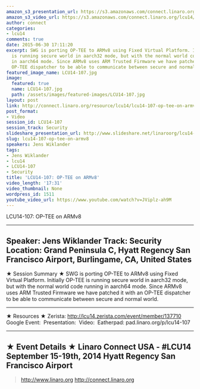 ```yaml
---
amazon_s3_presentation_url: https://s3.amazonaws.com/connect.linaro.org/hkg15/Videos/09-15-Monday/LCU14-107.pdf
amazon_s3_video_url: https://s3.amazonaws.com/connect.linaro.org/lcu14/videos/09-15-Monday/LCU14-107-+OP-TEE+on+ARMv8.mp4
author: connect
categories:
- lcu14
comments: true
date: 2015-06-30 17:11:20
excerpt: SWG is porting OP-TEE to ARMv8 using Fixed Virtual Platform. Initially OP-TEE
  is running secure world in aarch32 mode, but with the normal world code running
  in aarch64 mode. Since ARMv8 uses ARM Trusted Firmware we have patched it with an
  OP-TEE dispatcher to be able to communicate between secure and normal world.
featured_image_name: LCU14-107.jpg
image:
  featured: true
  name: LCU14-107.jpg
  path: /assets/images/featured-images/LCU14-107.jpg
layout: post
link: http://connect.linaro.org/resource/lcu14/lcu14-107-op-tee-on-armv8/
post_format:
- Video
session_id: LCU14-107
session_track: Security
slideshare_presentation_url: http://www.slideshare.net/linaroorg/lcu14-107-optee-on-ar-mv8
slug: lcu14-107-op-tee-on-armv8
speakers: Jens Wiklander
tags:
- Jens Wiklander
- lcu14
- LCU14-107
- Security
title: 'LCU14-107: OP-TEE on ARMv8'
video_length: '17:31'
video_thumbnail: None
wordpress_id: 1511
youtube_video_url: https://www.youtube.com/watch?v=JViplz-ah9M
---
```


LCU14-107: OP-TEE on ARMv8

---------------------------------------------------

Speaker: Jens Wiklander
Track: Security
Location: Grand Peninsula C, Hyatt Regency San Francisco Airport, Burlingame, CA, United States
---------------------------------------------------

★ Session Summary ★
SWG is porting OP-TEE to ARMv8 using Fixed Virtual Platform. Initially OP-TEE is running secure world in aarch32 mode, but with the normal world code running in aarch64 mode. Since ARMv8 uses ARM Trusted Firmware we have patched it with an OP-TEE dispatcher to be able to communicate between secure and normal world.

---------------------------------------------------

★ Resources ★
Zerista: http://lcu14.zerista.com/event/member/137710
Google Event: 
Presentation: 
Video: 
Eatherpad: pad.linaro.org/p/lcu14-107 

---------------------------------------------------

★ Event Details ★
Linaro Connect USA - #LCU14
September 15-19th, 2014
Hyatt Regency San Francisco Airport
---------------------------------------------------

> http://www.linaro.org
> http://connect.linaro.org